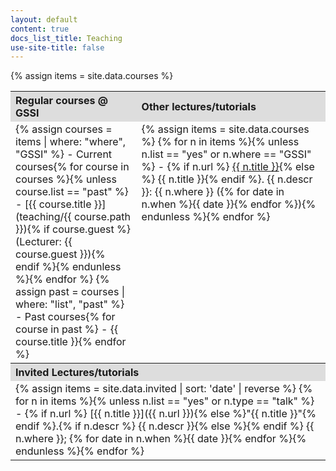 ```yaml
---
layout: default
content: true
docs_list_title: Teaching
use-site-title: false
---
```


{% assign items = site.data.courses %}

<table>
  <tr>
    <th style="width:40%; background:#dddddd; text-align:left">Regular courses @ GSSI</th>
    <th style="width:60%; background:#dddddd; text-align:left">Other lectures/tutorials</th>
  </tr>
  <tr>
<td class="quicklinks" valign="top" markdown="1">
{% assign courses = items | where: "where", "GSSI" %}
- Current courses{% for course in courses %}{% unless course.list == "past" %}
	- [{{ course.title }}](teaching/{{ course.path }}){% if course.guest %} (Lecturer: {{ course.guest }}){% endif %}{% endunless %}{% endfor %}
{% assign past = courses | where: "list", "past" %}
- Past courses{% for course in past %}
	- {{ course.title }}{% endfor %}
</td>
<td class="quicklinks" valign="top" markdown="1">
{% assign items = site.data.courses %}
{% for n in items %}{% unless n.list == "yes" or n.where == "GSSI" %}
- {% if n.url %} <a href="{{ n.url }}">{{ n.title }}</a>{% else %} {{ n.title }}{% endif %}. {{ n.descr }}:  {{ n.where }} ({% for date in n.when %}{{ date }}{% endfor %}){% endunless %}{% endfor %}
</td>
</tr>
<tr>
<th style="width:40%; background:#dddddd; text-align:left" colspan="2">Invited Lectures/tutorials</th>
</tr>
<tr>
<td colspan="2" class="quicklinks" markdown="1">
{% assign items = site.data.invited | sort: 'date' | reverse %}
{% for n in items %}{% unless n.list == "yes" or n.type == "talk" %}
- {% if n.url %} [{{ n.title }}]({{ n.url }}){% else %}"{{ n.title }}"{% endif %}.{% if n.descr %} {{ n.descr }}{% else %}{% endif %} {{ n.where }}; {% for date in n.when %}{{ date }}{% endfor %}{% endunless %}{% endfor %}
</td>
</tr>
</table>
